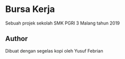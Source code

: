 # Bursa Kerja

Sebuah projek sekolah SMK PGRI 3 Malang tahun 2019

## Author

Dibuat dengan segelas kopi oleh Yusuf Febrian
